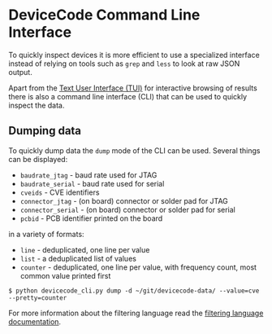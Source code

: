 # DeviceCode Command Line Interface

To quickly inspect devices it is more efficient to use a specialized interface
instead of relying on tools such as `grep` and `less` to look at raw JSON
output.

Apart from the [Text User Interface (TUI)](tui.md) for interactive browsing of
results there is also a command line interface (CLI) that can be used to
quickly inspect the data.

## Dumping data

To quickly dump data the `dump` mode of the CLI can be used. Several things can
be displayed:

* `baudrate_jtag` - baud rate used for JTAG
* `baudrate_serial` - baud rate used for serial
* `cveids` - CVE identifiers
* `connector_jtag` - (on board) connector or solder pad for JTAG
* `connector_serial` - (on board) connector or solder pad for serial
* `pcbid` - PCB identifier printed on the board

in a variety of formats:

* `line` - deduplicated, one line per value
* `list` - a deduplicated list of values
* `counter` - deduplicated, one line per value, with frequency count, most
  common value printed first

```
$ python devicecode_cli.py dump -d ~/git/devicecode-data/ --value=cve --pretty=counter
```


For more information about the filtering language read the
[filtering language documentation](filter.md).
